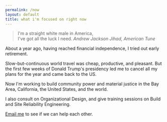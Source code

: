 ```yaml
---
permalink: /now
layout: default
title: what i'm focused on right now
---
```


<blockquote>
I'm a straight white male in America,<br/>
I've got all the luck I need.
<cite>Andrew Jackson Jihad, American Tune</cite>
</blockquote>

About a year ago, having reached financial independence, I tried out early retirement.

Slow-but-continuous world travel was cheap, productive, and pleasant.
But the first few weeks of Donald Trump's presidency led me to cancel all my plans for the year and came back to the US.

Now I'm working to build community power and material justice in the Bay Area, California, the United States, and the world.

I also consult on Organizational Design, and give training sessions on Build and Site Reliability Engineering.

[Email me](mailto:now@nicknovitski.com) to see if we can help each other.
